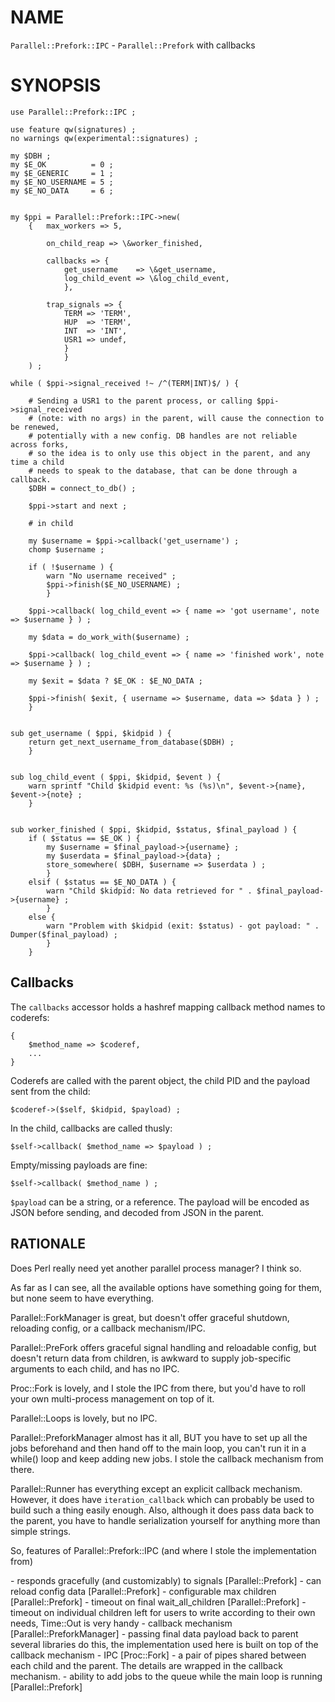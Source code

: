 # NAME

`Parallel::Prefork::IPC` - `Parallel::Prefork` with callbacks

# SYNOPSIS

    use Parallel::Prefork::IPC ;

    use feature qw(signatures) ;
    no warnings qw(experimental::signatures) ;

    my $DBH ;
    my $E_OK          = 0 ;
    my $E_GENERIC     = 1 ;
    my $E_NO_USERNAME = 5 ;
    my $E_NO_DATA     = 6 ;


    my $ppi = Parallel::Prefork::IPC->new(
        {   max_workers => 5,

            on_child_reap => \&worker_finished,

            callbacks => {
                get_username    => \&get_username,
                log_child_event => \&log_child_event,
                },

            trap_signals => {
                TERM => 'TERM',
                HUP  => 'TERM',
                INT  => 'INT',
                USR1 => undef,
                }
                }
        ) ;

    while ( $ppi->signal_received !~ /^(TERM|INT)$/ ) {

        # Sending a USR1 to the parent process, or calling $ppi->signal_received
        # (note: with no args) in the parent, will cause the connection to be renewed,
        # potentially with a new config. DB handles are not reliable across forks,
        # so the idea is to only use this object in the parent, and any time a child
        # needs to speak to the database, that can be done through a callback.
        $DBH = connect_to_db() ;

        $ppi->start and next ;

        # in child

        my $username = $ppi->callback('get_username') ;
        chomp $username ;

        if ( !$username ) {
            warn "No username received" ;
            $ppi->finish($E_NO_USERNAME) ;
            }

        $ppi->callback( log_child_event => { name => 'got username', note => $username } ) ;

        my $data = do_work_with($username) ;

        $ppi->callback( log_child_event => { name => 'finished work', note => $username } ) ;

        my $exit = $data ? $E_OK : $E_NO_DATA ;

        $ppi->finish( $exit, { username => $username, data => $data } ) ;
        }


    sub get_username ( $ppi, $kidpid ) {
        return get_next_username_from_database($DBH) ;
        }


    sub log_child_event ( $ppi, $kidpid, $event ) {
        warn sprintf "Child $kidpid event: %s (%s)\n", $event->{name}, $event->{note} ;
        }


    sub worker_finished ( $ppi, $kidpid, $status, $final_payload ) {
        if ( $status == $E_OK ) {
            my $username = $final_payload->{username} ;
            my $userdata = $final_payload->{data} ;
            store_somewhere( $DBH, $username => $userdata ) ;
            }
        elsif ( $status == $E_NO_DATA ) {
            warn "Child $kidpid: No data retrieved for " . $final_payload->{username} ;
            }
        else {
            warn "Problem with $kidpid (exit: $status) - got payload: " . Dumper($final_payload) ;
            }
        }

## Callbacks

The `callbacks` accessor holds a hashref mapping callback method names to coderefs:

    {
        $method_name => $coderef,
        ...
    }

Coderefs are called with the parent object, the child PID and the payload sent from the child:

    $coderef->($self, $kidpid, $payload) ;

In the child, callbacks are called thusly:

    $self->callback( $method_name => $payload ) ;

Empty/missing payloads are fine:

    $self->callback( $method_name ) ;

`$payload` can be a string, or a reference. The payload will be encoded as JSON
before sending, and decoded from JSON in the parent.

## RATIONALE

Does Perl really need yet another parallel process manager? I think so.

As far as I can see, all the available options have something going for them, but
none seem to have everything.

Parallel::ForkManager is great, but doesn't offer graceful shutdown, reloading
config, or a callback mechanism/IPC.

Parallel::PreFork offers graceful signal handling and reloadable config, but doesn't
return data from children, is awkward to supply job-specific arguments to each child,
and has no IPC.

Proc::Fork is lovely, and I stole the IPC from there, but you'd have to roll your own
multi-process management on top of it.

Parallel::Loops is lovely, but no IPC.

Parallel::PreforkManager almost has it all, BUT you have to set up all the jobs
beforehand and then hand off to the main loop, you can't run it in a while()
loop and keep adding new jobs. I stole the callback mechanism from there.

Parallel::Runner has everything except an explicit callback mechanism. However, it
does have `iteration_callback` which can probably be used to build such a thing
easily enough. Also, although it does pass data back to the parent, you have to
handle serialization yourself for anything more than simple strings.

So, features of Parallel::Prefork::IPC (and where I stole the implementation from)

\- responds gracefully (and customizably) to signals                 \[Parallel::Prefork\]
\- can reload config data                                            \[Parallel::Prefork\]
\- configurable max children                                         \[Parallel::Prefork\]
\- timeout on final wait\_all\_children                                \[Parallel::Prefork\]
\- timeout on individual children                                    left for users to write according to their own needs, Time::Out is very handy
\- callback mechanism                                                \[Parallel::PreforkManager\]
\- passing final data payload back to parent                         several libraries do this, the implementation used here is built on top of the callback mechanism
\- IPC                                                               \[Proc::Fork\] - a pair of pipes shared between each child and the parent. The details
                                                                        are wrapped in the callback mechanism.
\- ability to add jobs to the queue while the main loop is running   \[Parallel::Prefork\]

